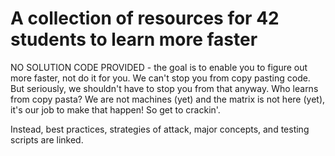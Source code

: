 # A collection of resources for 42 students to learn more faster

NO SOLUTION CODE PROVIDED - the goal is to enable you to figure out more faster, not do it for you.
We can't stop you from copy pasting code.  But seriously, we shouldn't have to stop you from that 
anyway.  Who learns from copy pasta?  We are not machines (yet) and the matrix is not here (yet),
it's our job to make that happen!  So get to crackin'.

Instead, best practices, strategies of attack, major concepts, and testing scripts are linked.



